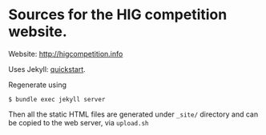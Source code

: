 # Sources for the HIG competition website.

Website: http://higcompetition.info

Uses Jekyll: [quickstart](https://jekyllrb.com/docs/).

Regenerate using

```
$ bundle exec jekyll server
```

Then all the static HTML files are generated under `_site/` directory and can be
copied to the web server, via `upload.sh`
